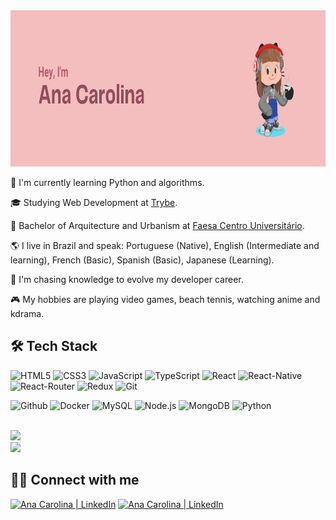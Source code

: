 <img height="250px" src="./header.png">

🌱 I'm currently learning Python and algorithms.

🎓 Studying Web Development at <a href='https://www.betrybe.com/'>Trybe</a>.

💼 Bachelor of Arquitecture and Urbanism at <a href='https://www.faesa.br/'>Faesa Centro Universitário</a>.

🌎 I live in Brazil and speak: Portuguese (Native), English (Intermediate and learning), French (Basic), Spanish (Basic), Japanese (Learning).

🤔 I'm chasing knowledge to evolve my developer career.

🎮 My hobbies are playing video games, beach tennis, watching anime and kdrama.

<h2>🛠 Tech Stack</h2>

![HTML5](https://img.shields.io/badge/HTML5-E34F26?style=for-the-badge&logo=html5&logoColor=white)
![CSS3](https://img.shields.io/badge/CSS3-1572B6?style=for-the-badge&logo=css3&logoColor=white)
![JavaScript](https://img.shields.io/badge/JavaScript-F7DF1E?style=for-the-badge&logo=javascript&logoColor=black)
![TypeScript](https://img.shields.io/badge/TypeScript-007ACC?style=for-the-badge&logo=typescript&logoColor=white)
![React](https://img.shields.io/badge/React-20232A?style=for-the-badge&logo=react&logoColor=61DAFB)
![React-Native](https://img.shields.io/badge/React_Native-20232A?style=for-the-badge&logo=react&logoColor=61DAFB)
![React-Router](https://img.shields.io/badge/React_Router-CA4245?style=for-the-badge&logo=react-router&logoColor=white)
![Redux](https://img.shields.io/badge/Redux-593D88?style=for-the-badge&logo=redux&logoColor=white)
![Git](https://img.shields.io/badge/Git-E34F26?style=for-the-badge&logo=git&logoColor=white)
<br>

![Github](https://img.shields.io/badge/GitHub-100000?style=for-the-badge&logo=github&logoColor=white)
![Docker](https://img.shields.io/badge/Docker-2496ED?style=for-the-badge&logo=docker&logoColor=white)
![MySQL](https://img.shields.io/badge/MySQL-00000F?style=for-the-badge&logo=mysql&logoColor=white)
![Node.js](https://img.shields.io/badge/Node.js-43853D?style=for-the-badge&logo=node.js&logoColor=white)
![MongoDB](https://img.shields.io/badge/MongoDB-4EA94B?style=for-the-badge&logo=mongodb&logoColor=white)
![Python](https://img.shields.io/badge/Python-FFD43B?style=for-the-badge&logo=python&logoColor=blue)

<br>

<img src="https://github-readme-stats.vercel.app/api?username=aninhabort&theme=omni">

<br>

<img src="https://github-readme-stats.vercel.app/api/top-langs/?username=aninhabort&theme=omni">

<br>
<h2>🤝🏻 Connect with me</h2> 
<a href="(https://www.linkedin.com/in/ana-magalhaes-dev/"><img src="https://img.shields.io/badge/LinkedIn-0077B5?style=for-the-badge&logo=linkedin&logoColor=white" alt="Ana Carolina | LinkedIn"/></a>
<a href="mailto:carol2015bortolini@gmail.com"><img src="https://img.shields.io/badge/Gmail-D14836?style=for-the-badge&logo=gmail&logoColor=white" alt="Ana Carolina | LinkedIn"/></a>
